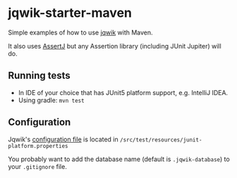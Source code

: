 # jqwik-starter-maven

Simple examples of how to use [jqwik](https://jqwik.net) with Maven.

It also uses [AssertJ](https://joel-costigliola.github.io/assertj/) but any
Assertion library (including JUnit Jupiter) will do.

## Running tests

- In IDE of your choice that has JUnit5 platform support, e.g. IntelliJ IDEA.
- Using gradle: `mvn test`

## Configuration

Jqwik's
[configuration file](https://jqwik.net/docs/current/user-guide.html#jqwik-configuration)
is located in `/src/test/resources/junit-platform.properties`

You probably want to add the database name (default is `.jqwik-database`)
to your `.gitignore` file.
